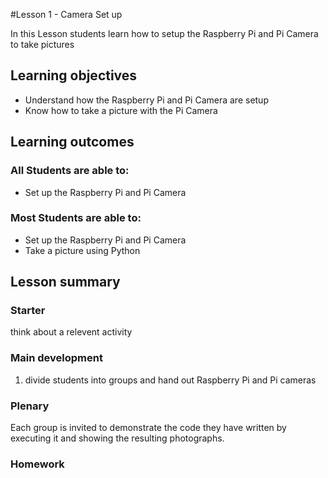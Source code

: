 #Lesson 1 - Camera Set up

In this Lesson students learn how to setup the Raspberry Pi and Pi Camera to take pictures 


## Learning objectives

- Understand how the Raspberry Pi and Pi Camera are setup
- Know how to take a picture with the Pi Camera

## Learning outcomes
### All Students are able to:
- Set up the Raspberry Pi and Pi Camera
### Most Students are able to:
- Set up the Raspberry Pi and Pi Camera
- Take a picture using Python

## Lesson summary

### Starter
think about a relevent activity

### Main development

1. divide students into groups and hand out Raspberry Pi and Pi cameras

### Plenary

Each group is invited to demonstrate the code they have written by executing it and showing the resulting photographs. 

### Homework


